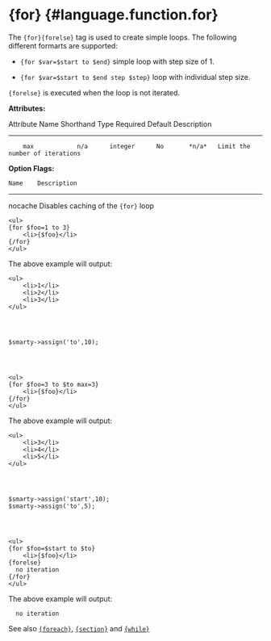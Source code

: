 {for} {#language.function.for}
=====

The `{for}{forelse}` tag is used to create simple loops. The following
different formarts are supported:

-   `{for $var=$start to $end}` simple loop with step size of 1.

-   `{for $var=$start to $end step $step}` loop with individual step
    size.

`{forelse}` is executed when the loop is not iterated.

**Attributes:**

   Attribute Name   Shorthand    Type     Required   Default  Description
  ---------------- ----------- --------- ---------- --------- --------------------------------
        max            n/a      integer      No       *n/a*   Limit the number of iterations

**Option Flags:**

    Name    Description
  --------- --------------------------------------
   nocache  Disables caching of the `{for}` loop


    <ul>
    {for $foo=1 to 3}
        <li>{$foo}</li>
    {/for}
    </ul>

      

The above example will output:


    <ul>
        <li>1</li>
        <li>2</li>
        <li>3</li>
    </ul>

      


    $smarty->assign('to',10);

      


    <ul>
    {for $foo=3 to $to max=3}
        <li>{$foo}</li>
    {/for}
    </ul>

      

The above example will output:


    <ul>
        <li>3</li>
        <li>4</li>
        <li>5</li>
    </ul>

      


    $smarty->assign('start',10);
    $smarty->assign('to',5);

      


    <ul>
    {for $foo=$start to $to}
        <li>{$foo}</li>
    {forelse}
      no iteration
    {/for}
    </ul>

      

The above example will output:


      no iteration

      

See also [`{foreach}`](#language.function.foreach),
[`{section}`](#language.function.section) and
[`{while}`](#language.function.while)
